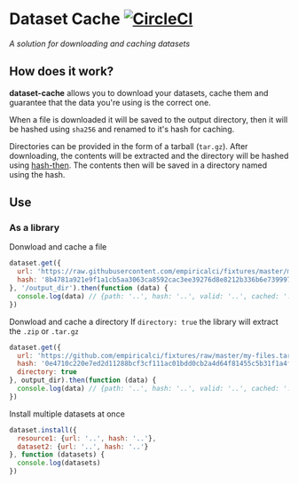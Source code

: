 # Dataset Cache [![CircleCI](https://circleci.com/gh/empiricalci/dataset-cache.svg?style=svg)](https://circleci.com/gh/empiricalci/dataset-cache)
_A solution for downloading and caching datasets_

## How does it work?
**dataset-cache** allows you to download your datasets, cache them and 
guarantee that the data you're using is the correct one.

When a file is downloaded it will be saved to the output directory, 
then it will be hashed using ``sha256`` and renamed to it's hash for caching.

Directories can be provided in the form of a tarball (``tar.gz``). After downloading,
the contents will be extracted and the directory will be hashed using [hash-then](https://github.com/alantrrs/hash-then).
The contents then will be saved in a directory named using the hash.


## Use
### As a library

Donwload and cache a file
```js
dataset.get({
  url: 'https://raw.githubusercontent.com/empiricalci/fixtures/master/my-file.txt',
  hash: '8b4781a921e9f1a1cb5aa3063ca8592cac3ee39276d8e8212b336b6e73999798'
}, '/output_dir').then(function (data) {
  console.log(data) // {path: '..', hash: '..', valid: '..', cached: '..'} 
})
```

Donwload and cache a directory
If ``directory: true`` the library will extract the ``.zip`` or ``.tar.gz``
```js
dataset.get({
  url: 'https://github.com/empiricalci/fixtures/raw/master/my-files.tar.gz',
  hash: '0e4710c220e7ed2d11288bcf3cf111ac01bdd0cb2a4d64f81455c5b31f1a4fbe',
  directory: true
}, output_dir).then(function (data) {
  console.log(data) // {path: '..', hash: '..', valid: '..', cached: '..'} 
})

```

Install multiple datasets at once
```js
dataset.install({
  resource1: {url: '..', hash: '..'},
  dataset2: {url: '..', hash: '..'}
}, function (datasets) {
  console.log(datasets)
})

```
